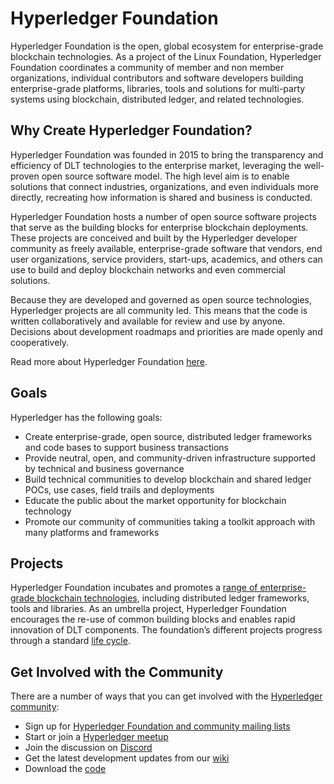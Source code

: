 # Hyperledger Foundation
Hyperledger Foundation is the open, global ecosystem for enterprise-grade blockchain technologies. As a project of the Linux Foundation, Hyperledger Foundation coordinates a community of member and non member organizations, individual contributors and software developers building enterprise-grade platforms, libraries, tools and solutions for multi-party systems using blockchain, distributed ledger, and related technologies.


## Why Create Hyperledger Foundation?
Hyperledger Foundation was founded in 2015 to bring the transparency and efficiency of DLT technologies to the enterprise market, leveraging the well-proven open source software model. The high level aim is to enable solutions that connect industries, organizations, and even individuals more directly, recreating how information is shared and business is conducted. 

Hyperledger Foundation hosts a number of open source software projects that serve as the building blocks for enterprise blockchain deployments. These projects are conceived and built by the Hyperledger developer community as freely available, enterprise-grade software that vendors, end user organizations, service providers, start-ups, academics, and others can use to build and deploy blockchain networks and even commercial solutions. 

Because they are developed and governed as open source technologies, Hyperledger projects are all community led. This means that the code is written collaboratively and available for review and use by anyone. Decisions about development roadmaps and priorities are made openly and cooperatively. 

Read more about Hyperledger Foundation [here](https://8112310.fs1.hubspotusercontent-na1.net/hubfs/8112310/Hyperledger/Offers/HL_Paper_HyperledgerOverview_102721.pdf).


## Goals

Hyperledger has the following goals:

* Create enterprise-grade, open source, distributed ledger frameworks and code bases to support business transactions
* Provide neutral, open, and community-driven infrastructure supported by technical and business governance
* Build technical communities to develop blockchain and shared ledger POCs, use cases, field trails and deployments
* Educate the public about the market opportunity for blockchain technology
* Promote our community of communities taking a toolkit approach with many platforms and frameworks

## Projects

Hyperledger Foundation incubates and promotes a [range of enterprise-grade blockchain technologies](http://hyperledger.org/projects), including distributed ledger frameworks, tools and libraries. As an umbrella project, Hyperledger Foundation encourages the re-use of common building blocks and enables rapid innovation of DLT components. The foundation’s different projects progress through a standard [life cycle](https://toc.hyperledger.org/governing-documents/project-lifecycle.html).

## Get Involved with the Community

There are a number of ways that you can get involved with the [Hyperledger community](http://hyperledger.org/community):

* Sign up for [Hyperledger Foundation and community mailing lists](http://lists.hyperledger.org/)
* Start or join a [Hyperledger meetup](http://www.meetup.com/pro/hyperledger/)
* Join the discussion on [Discord](https://discord.com/invite/hyperledger)
* Get the latest development updates from our [wiki](https://wiki.hyperledger.org/)
* Download the [code](https://github.com/hyperledger)